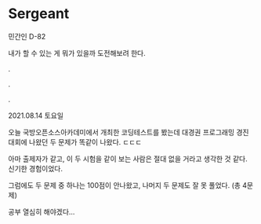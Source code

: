# Sergeant

민간인 D-82

내가 할 수 있는 게 뭐가 있을까 도전해보려 한다.

.

.

.

2021.08.14 토요일

오늘 국방오픈소스아카데미에서 개최한 코딩테스트를 봤는데 대경권 프로그래밍 경진대회에 나왔던 두 문제가 똑같이 나왔다. ㄷㄷㄷ

아마 출제자가 같고, 이 두 시험을 같이 보는 사람은 절대 없을 거라고 생각한 것 같다. 신기한 경험이었다.

그럼에도 두 문제 중 하나는 100점이 안나왔고, 나머지 두 문제도 잘 못 풀었다. (총 4문제)

공부 열심히 해야겠다...
